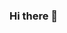 ### Hi there 👋

<!--
**myaferguson/myaferguson** is a ✨ _special_ ✨ repository because its `README.md` (this file) appears on your GitHub profile.

Hi! My name is Mya, I'm a new software developer. 
Lets collaborate!☺️

- 🔭 I’m currently working on ...
- 🌱 I’m currently learning ...
- 👯 I’m looking to collaborate on ...
- 🤔 I’m looking for help with ...
- 💬 Ask me about ...
- 📫 How to reach me: ...
- 😄 Pronouns: ...
- ⚡ Fun fact: ...
-->

